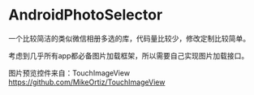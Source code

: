 # AndroidPhotoSelector

一个比较简洁的类似微信相册多选的库，代码量比较少，修改定制比较简单。

考虑到几乎所有app都必备图片加载框架，所以需要自己实现图片加载接口。

图片预览控件来自：TouchImageView https://github.com/MikeOrtiz/TouchImageView
